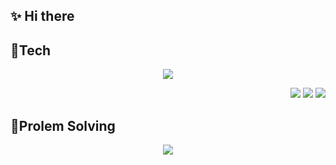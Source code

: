 

## ✨ Hi there 

 
## 🔧Tech 
<p align="center">
  <a href="https://skillicons.dev">
    <img src="https://skillicons.dev/icons?i=cpp,cs,css,html,js,java,spring,py,unity,unreal,linux,aws,lua" />
  </a>
</p>

<div align=right>
  <img src="https://img.shields.io/badge/DirectX12-499848.svg?style=flat-square&logo=&logoColor=white">
  <img src="https://img.shields.io/badge/OpenGL-5586a4.svg?style=flat-square&logo=OpenGL&logoColor=white">
  <img src="https://img.shields.io/badge/Android%20Studio-3ddC84.svg?style=flat-square&logo=Android%20Studio&logoColor=white">
</div>
  
## 🌟Prolem Solving
<div align=center>
  <img src="http://mazassumnida.wtf/api/v2/generate_badge?boj=yereube">
</div>



